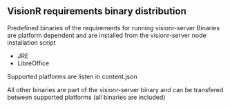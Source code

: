 ## VisionR requirements binary distribution
Predefined binaries of the requirements for running visionr-server
Binaries are platform dependent and are installed from the visionr-server node installation script 

- JRE 
- LibreOffice 

Supported platforms are listen in content.json 

All other binaries are part of the visionr-server binary and can be transfered between supported platforms (all binaries are included) 